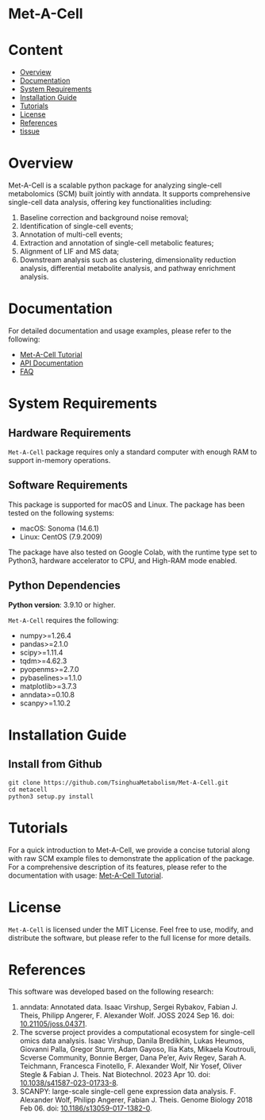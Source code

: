 # Met-A-Cell

# Content
- [Overview](#overview)
- [Documentation](#documentation)
- [System Requirements](#system-requirements)
- [Installation Guide](#installation-guide)
- [Tutorials](#tutorials)
- [License](#license)
- [References](#references)
- [tissue](https://github.com/TsinghuaMetabolism/Met-A-Cell/issues)

# Overview
Met-A-Cell is a scalable python package for analyzing single-cell metabolomics (SCM) built jointly with anndata. It supports comprehensive single-cell data analysis, offering key functionalities including:
1) Baseline correction and background noise removal;
2) Identification of single-cell events;
3) Annotation of multi-cell events;
4) Extraction and annotation of single-cell metabolic features; 
5) Alignment of LIF and MS data;
6) Downstream analysis such as clustering, dimensionality reduction analysis, differential metabolite analysis, and pathway enrichment analysis.

# Documentation
For detailed documentation and usage examples, please refer to the following:
- [Met-A-Cell Tutorial]()
- [API Documentation]()
- [FAQ]()

# System Requirements
## Hardware Requirements
`Met-A-Cell` package requires only a standard computer with enough RAM to support in-memory operations. 
## Software Requirements
This package is supported for macOS and Linux. The package has been tested on the following systems:
- macOS: Sonoma (14.6.1)
- Linux: CentOS (7.9.2009)

The package have also tested on Google Colab, with the runtime type set to Python3, hardware accelerator to CPU, and High-RAM mode enabled.

## Python Dependencies
**Python version**: 3.9.10 or higher.

`Met-A-Cell` requires the following:
- numpy>=1.26.4
- pandas>=2.1.0
- scipy>=1.11.4
- tqdm>=4.62.3
- pyopenms>=2.7.0 
- pybaselines>=1.1.0 
- matplotlib>=3.7.3 
- anndata>=0.10.8
- scanpy>=1.10.2

# Installation Guide
## Install from Github
```angular2html
git clone https://github.com/TsinghuaMetabolism/Met-A-Cell.git
cd metacell
python3 setup.py install
```

# Tutorials
For a quick introduction to Met-A-Cell, we provide a concise tutorial along with raw SCM example files to demonstrate the application of the package. For a comprehensive description of its features, please refer to the documentation with usage: [Met-A-Cell Tutorial]().

# License
`Met-A-Cell` is licensed under the MIT License. Feel free to use, modify, and distribute the software, but please refer to the full license for more details.
# References
This software was developed based on the following research:
1. anndata: Annotated data. Isaac Virshup, Sergei Rybakov, Fabian J. Theis, Philipp Angerer, F. Alexander Wolf. JOSS 2024 Sep 16. doi: [10.21105/joss.04371](https://doi.org/10.21105/joss.04371).
2. The scverse project provides a computational ecosystem for single-cell omics data analysis. Isaac Virshup, Danila Bredikhin, Lukas Heumos, Giovanni Palla, Gregor Sturm, Adam Gayoso, Ilia Kats, Mikaela Koutrouli, Scverse Community, Bonnie Berger, Dana Pe’er, Aviv Regev, Sarah A. Teichmann, Francesca Finotello, F. Alexander Wolf, Nir Yosef, Oliver Stegle & Fabian J. Theis. Nat Biotechnol. 2023 Apr 10. doi: [10.1038/s41587-023-01733-8](https://doi.org/10.1038/s41587-023-01733-8).
3. SCANPY: large-scale single-cell gene expression data analysis. F. Alexander Wolf, Philipp Angerer, Fabian J. Theis. Genome Biology 2018 Feb 06. doi: [10.1186/s13059-017-1382-0](https://doi.org/10.1186/s13059-017-1382-0).